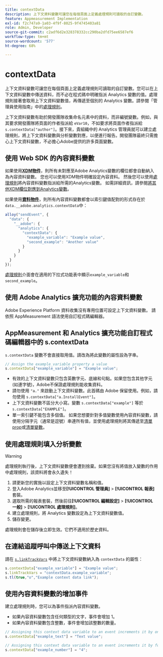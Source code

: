 ```yaml
---
title: contextData
description: 上下文資料變數可讓您在每個頁面上定義處理規則可讀取的自訂變數。
feature: Appmeasurement Implementation
exl-id: f2c747a9-1a03-4f9f-8025-9f4745403a81
role: Admin, Developer
source-git-commit: c2adf6d2e328378332cc290ba2dfd75ee6587ef6
workflow-type: tm+mt
source-wordcount: '577'
ht-degree: 68%

---
```


# contextData

上下文資料變數可讓您在每個頁面上定義處理規則可讀取的自訂變數。您可以在上下文資料變數中傳送資料，而不必在程式碼中明確指派 Analytics 變數的值。處理規則接著會取用上下文資料變數值，再傳遞至個別的 Analytics 變數。請參閱「管理員使用指南」中的[處理規則](/help/admin/admin/c-manage-report-suites/c-edit-report-suites/general/processing-rules/pr-overview.md)。

上下文資料變數有助於開發團隊收集命名元素中的資料，而非編號變數。例如，與其要求開發團隊將頁面的作者指派給 `eVar10`，不如要求將頁面作者指派給 `s.contextData["author"]`。接下來，貴組織中的 Analytics 管理員就可以建立處理規則，將上下文資料變數與分析變數對應，以便進行報告。開發團隊最終只需擔心上下文資料變數，不必擔心Adobe提供的許多頁面變數。

## 使用 Web SDK 的內容資料變數

如果使用&#x200B;[**XDM物件**](/help/implement/aep-edge/xdm-var-mapping.md)，則所有未對應至Adobe Analytics變數的欄位都會自動納入為內容資料變數。 您也可以使用XDM物件明確設定內容資料。 然後您可以使用[處理規則](/help/admin/admin/c-manage-report-suites/c-edit-report-suites/general/processing-rules/pr-overview.md)將內容資料變數指派給所需的Analytics變數。  如需詳細資訊，請參閱[將其他XDM欄位對應到Analytics變數](../../aep-edge/xdm-var-mapping.md#mapping-other-xdm-fields-to-analytics-variables)。

如果使用&#x200B;[**資料物件**](/help/implement/aep-edge/data-var-mapping.md)，則所有內容資料變數都會以索引鍵值配對的形式存在於`data.__adobe.analytics.contextData`中：

```js
alloy("sendEvent", {
  "data": {
    "__adobe": {
      "analytics": {
        "contextData": {
          "example_variable": "Example value",
          "second_example": "Another value"
        }
      }
    }
  }
});
```

[處理規則](/help/admin/admin/c-manage-report-suites/c-edit-report-suites/general/processing-rules/pr-overview.md)介面會在適用的下拉式功能表中顯示`example_variable`和`second_example`。

## 使用 Adobe Analytics 擴充功能的內容資料變數

Adobe Experience Platform 資料收集沒有專用位置可設定上下文資料變數。 請依照 AppMeasurement 語法使用自訂程式碼編輯器。

## AppMeasurement 和 Analytics 擴充功能自訂程式碼編輯器中的 s.contextData

`s.contextData` 變數不會直接取用值。請改為將此變數的屬性設為字串。

```js
// Assign the example_variable property a value
s.contextData["example_variable"] = "Example value";
```

* 有效的上下文資料變數只包含英數字元、底線和句點。如果您包含其他字元 (如連字號)，Adobe不保證處理規則能收集資料。
* 請勿使用 `"a."` 來啟動上下文資料變數。此首碼由 Adobe 保留使用。例如，請勿使用 `s.contextData["a.InstallEvent"]`。
* 上下文資料變數不區分大小寫。變數 `s.contextData["example"]` 等於 `s.contextData["EXAMPLE"]`。
* 單一索引鍵不能包含多個值。 如果您想要針對多值變數使用內容資料變數，請使用分隔字元（通常是逗號）串連所有值，並使用處理規則將其傳遞至[清單prop](prop.md#list-props)或[清單變數](list.md)。

## 使用處理規則填入分析變數

>[!WARNING]
>
>處理規則執行後，上下文資料變數便會遭到捨棄。如果您沒有將值放入變數的作用中處理規則，該資料將會永久遺失！

1. 請更新您的實施以設定上下文資料變數名稱和值。
2. 登入Adobe Analytics並移至&#x200B;**[!UICONTROL 管理員]** > **[!UICONTROL 報表]**&#x200B;套裝。
3. 選取所需的報表套裝，然後前往&#x200B;**[!UICONTROL 編輯設定]** > **[!UICONTROL 一般]** > **[!UICONTROL 處理規則]**。
4. 建立處理規則，將 Analytics 變數設定為上下文資料變數值。
5. 儲存變更。

處理規則會在儲存後立即生效。它們不適用於歷史資料。

## 在連結追蹤呼叫中傳送上下文資料

請在 [`s.linkTrackVars`](../config-vars/linktrackvars.md) 中將上下文資料變數納入為 `contextData` 的屬性：

```js
s.contextData["example_variable"] = "Example value";
s.linkTrackVars = "contextData.example_variable";
s.tl(true,"o","Example context data link");
```

## 使用內容資料變數的增加事件

建立處理規則時，您可以為事件指派內容資料變數。

* 如果內容資料變數包含任何類型的文字，事件會增加 1。
* 如果內容資料變數包含整數，事件會增加該整數的數量。

```js
// Assigning this context data variable to an event increments it by one
s.contextData["example_text"] = "Text value";

// Assigning this context data variable to an event increments it by four
s.contextData["example_number"] = "4";
```
